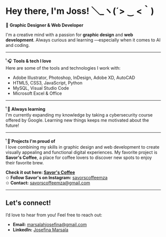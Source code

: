 # Hey there, I'm Joss! ＼_ヽ(´> ‿ <｀)

🍰 **Graphic Designer & Web Developer**

I'm a creative mind with a passion for **graphic design** and **web development**. Always curious and learning —especially when it comes to AI and coding. 

---

𓍢ִ໋🎧 **Tools & tech I love**  
Here are some of the tools and technologies I work with:

- Adobe Illustrator, Photoshop, InDesign, Adobe XD, AutoCAD
- HTML5, CSS3, JavaScript, Python  
- MySQL, Visual Studio Code
- Microsoft Excel & Office

---

𓍢ִ໋📖 **Always learning**  
I'm currently expanding my knowledge by taking a cybersecurity course offered by Google. Learning new things keeps me motivated about the future!

---
𓍢ִ໋🌷͙֒ **Projects I'm proud of**  
I love combining my skills in graphic design and web development to create visually appealing and functional digital experiences. My favorite project is **Savor's Coffee**, a place for coffee lovers to discover new spots to enjoy their favorite brew.

**Check it out here: [Savor's Coffee](https://savors.vercel.app/)**  
✩ **Follow Savor's on Instagram:** [savorscoffeemza](https://www.instagram.com/savorscoffeemza/)  
✩ **Contact:** [savorscoffeemza@gmail.com](mailto:savorscoffeemza@gmail.com)

---

## Let's connect!

I’d love to hear from you! Feel free to reach out:

- **Email:** marsalahjosefina@gmail.com
- **LinkedIn:** [Josefina Marsala](https://www.linkedin.com/in/josmarsala/)
